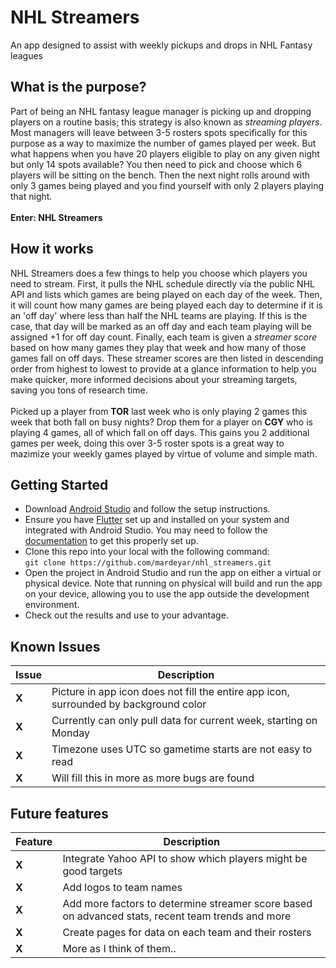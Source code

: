 # NHL Streamers
An app designed to assist with weekly pickups and drops in NHL Fantasy leagues
## What is the purpose?
Part of being an NHL fantasy league manager is picking up and dropping players on a routine basis; this strategy is also known as *streaming players*. Most managers will leave between 3-5 rosters spots specifically for this purpose as a way to maximize the number of games played per week. But what happens when you have 20 players eligible to play on any given night but only 14 spots available? You then need to pick and choose which 6 players will be sitting on the bench. Then the next night rolls around with only 3 games being played and you find yourself with only 2 players playing that night.<br><br>
**Enter: NHL Streamers**
## How it works
NHL Streamers does a few things to help you choose which players you need to stream. First, it pulls the NHL schedule directly via the public NHL API and lists which games are being played on each day of the week. Then, it will count how many games are being played each day to determine if it is an 'off day' where less than half the NHL teams are playing. If this is the case, that day will be marked as an off day and each team playing will be assigned +1 for off day count. Finally, each team is given a *streamer score* based on how many games they play that week and how many of those games fall on off days. These streamer scores are then listed in descending order from highest to lowest to provide at a glance information to help you make quicker, more informed decisions about your streaming targets, saving you tons of research time.<br><br> 
Picked up a player from **TOR** last week who is only playing 2 games this week that both fall on busy nights? Drop them for a player on **CGY** who is playing 4 games, all of which fall on off days. This gains you 2 additional games per week, doing this over 3-5 roster spots is a great way to mazimize your weekly games played by virtue of volume and simple math.
## Getting Started
* Download [Android Studio](https://developer.android.com/studio) and follow the setup instructions.
* Ensure you have [Flutter](https://docs.flutter.dev/get-started/install) set up and installed on your system and integrated with Android Studio. You may need to follow the [documentation](https://docs.flutter.dev/) to get this properly set up.
* Clone this repo into your local with the following command:<br>```git clone https://github.com/mardeyar/nhl_streamers.git```
* Open the project in Android Studio and run the app on either a virtual or physical device. Note that running on physical will build and run the app on your device, allowing you to use the app outside the development environment.
* Check out the results and use to your advantage.
## Known Issues
| Issue | Description |
| ----- | ----------- |
| **X** | Picture in app icon does not fill the entire app icon, surrounded by background color |
| **X** | Currently can only pull data for current week, starting on Monday |
| **X** | Timezone uses UTC so gametime starts are not easy to read |
| **X** | Will fill this in more as more bugs are found |
## Future features
| Feature | Description |
| ------- | ----------- |
|  **X**  | Integrate Yahoo API to show which players might be good targets |
|  **X**  | Add logos to team names |
|  **X**  | Add more factors to determine streamer score based on advanced stats, recent team trends and more |
|  **X**  | Create pages for data on each team and their rosters |
|  **X**  | More as I think of them.. |

